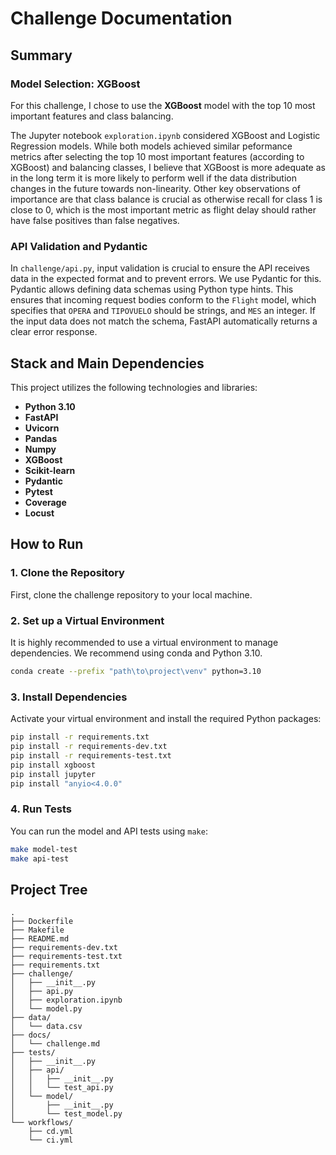 # Challenge Documentation

## Summary

### Model Selection: XGBoost

For this challenge, I chose to use the **XGBoost** model with the top 10 most important features and class balancing.

The Jupyter notebook `exploration.ipynb` considered XGBoost and Logistic Regression models. While both models achieved similar peformance metrics after selecting the top 10 most important features (according to XGBoost) and balancing classes, I believe that XGBoost is more adequate as in the long term it is more likely to perform well if the data distribution changes in the future towards non-linearity. Other key observations of importance are that class balance is crucial as otherwise recall for class 1 is close to 0, which is the most important metric as flight delay should rather have false positives than false negatives.

### API Validation and Pydantic

In `challenge/api.py`, input validation is crucial to ensure the API receives data in the expected format and to prevent errors. We use Pydantic for this. Pydantic allows defining data schemas using Python type hints. This ensures that incoming request bodies conform to the `Flight` model, which specifies that `OPERA` and `TIPOVUELO` should be strings, and `MES` an integer. If the input data does not match the schema, FastAPI automatically returns a clear error response. 

## Stack and Main Dependencies

This project utilizes the following technologies and libraries:

*   **Python 3.10** 
*   **FastAPI** 
*   **Uvicorn** 
*   **Pandas** 
*   **Numpy** 
*   **XGBoost** 
*   **Scikit-learn** 
*   **Pydantic** 
*   **Pytest** 
*   **Coverage** 
*   **Locust**

## How to Run

### 1. Clone the Repository

First, clone the challenge repository to your local machine.


### 2. Set up a Virtual Environment

It is highly recommended to use a virtual environment to manage dependencies. We recommend using conda and Python 3.10.

```bash
conda create --prefix "path\to\project\venv" python=3.10
```

### 3. Install Dependencies

Activate your virtual environment and install the required Python packages:

```bash
pip install -r requirements.txt
pip install -r requirements-dev.txt
pip install -r requirements-test.txt
pip install xgboost
pip install jupyter
pip install "anyio<4.0.0"
```

### 4. Run Tests

You can run the model and API tests using `make`:
```bash
make model-test
make api-test
```

## Project Tree

```
.
├── Dockerfile
├── Makefile
├── README.md
├── requirements-dev.txt
├── requirements-test.txt
├── requirements.txt
├── challenge/
│   ├── __init__.py
│   ├── api.py
│   ├── exploration.ipynb
│   └── model.py
├── data/
│   └── data.csv
├── docs/
│   └── challenge.md
├── tests/
│   ├── __init__.py
│   ├── api/
│   │   ├── __init__.py
│   │   └── test_api.py
│   └── model/
│       ├── __init__.py
│       └── test_model.py
└── workflows/
    ├── cd.yml
    └── ci.yml
```


